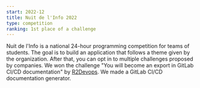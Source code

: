 ```yaml
---
start: 2022-12
title: Nuit de l'Info 2022
type: competition
ranking: 1st place of a challenge
---
```


Nuit de l'Info is a national 24-hour programming competition for teams of students. 
The goal is to build an application that follows a theme given by the organization. 
After that, you can opt in to multiple challenges proposed by companies. 
We won the challenge "You will become an export in GitLab CI/CD documentation" by [R2Devops](https://r2devops.io). 
We made a GitLab CI/CD documentation generator.

